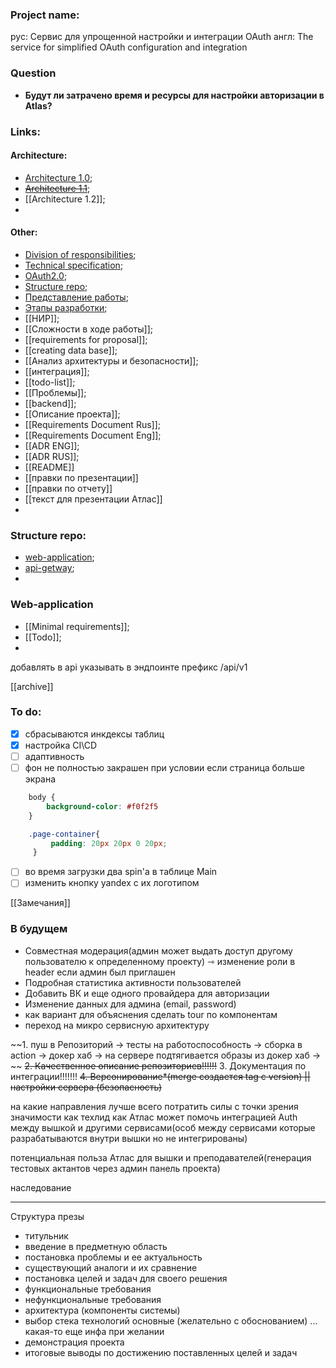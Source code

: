### Project name: 
рус: Сервис для упрощенной настройки и интеграции OAuth
англ: The service for simplified OAuth configuration and integration

###  Question
- **Будут ли затрачено время и ресурсы для настройки авторизации в Atlas?** 

### Links:
#### Architecture:
- [Architecture 1.0](Architecture%201.0.md);
- ~~[Architecture 1.1](Architecture%201.1.md)~~; 
- [[Architecture 1.2]];
- 
#### Other:
- [Division of responsibilities](<Division of responsibilities.md>);
- [Technical specification](<Technical specification.md>);
- [OAuth2.0](<OAuth.md>);
- [Structure repo](Structure%20repo.md);
- [Представление работы](<Presentation of the work.md>);
- [Этапы разработки](<Stages of development.md>);
- [[НИР]];
- [[Сложности в ходе работы]];
- [[requirements for proposal]];
- [[creating data base]];
- [[Анализ архитектуры и безопасности]];
- [[интеграция]];
- [[todo-list]];
- [[Проблемы]];
- [[backend]];
- [[Описание проекта]];
- [[Requirements Document Rus]];
- [[Requirements Document Eng]];
- [[ADR ENG]];
- [[ADR RUS]];
- [[README]]
- [[правки по презентации]]
- [[правки по отчету]]
- [[текст для презентации Атлас]]
- 
### Structure repo:
- [web-application](web-application.md);
- [api-getway](api-getway.md);
- 

### Web-application
- [[Minimal requirements]];
- [[Todo]];
- 

добавлять в api указывать в эндпоинте префикс /api/v1

[[archive]]
### To do:
- [x] сбрасываются инкдексы таблиц
- [x] настройка CI\CD
- [ ] адаптивность
- [ ] фон не полностью закрашен при условии если страница больше экрана   
```css	 
	body {
		background-color: #f0f2f5
	}

	.page-container{
		 padding: 20px 20px 0 20px;
	 }
```
- [ ] во время загрузки два spin'а в таблице Main
- [ ] изменить кнопку yandex с их логотипом

[[Замечания]]

### В будущем
- Совместная модерация(админ может выдать доступ другому пользователю к определенному проекту) ⇾ изменение роли в header если админ был приглашен
- Подробная статистика активности пользователей
- Добавить ВК и еще одного провайдера для авторизации
- Изменение данных для админа (email, password)
- как вариант для объяснения сделать tour по компонентам
- переход на микро сервисную архитектуру

~~1. пуш в Репозиторий → тесты на работоспособность → сборка в action → докер хаб → на сервере подтягивается образы из докер хаб → ~~
~~2. Качественное описание репозиториев!!!!!!~~
3. Документация по интеграции!!!!!!!
~~4. Версонирование*(merge создается tag с version) || настройки сервера (безопасность)~~

на какие направления лучше всего потратить силы с точки зрения значимости как техлид
как Атлас может помочь интеграцией Auth между вышкой и другими сервисами(особ между сервисами которые разрабатываются внутри вышки но не интегрированы)

потенциальная польза Атлас для вышки и преподавателей(генерация тестовых актантов через админ панель проекта)


наследование


---
Структура презы
- титульник
- введение в предметную область
- постановка проблемы и ее актуальность
- существующий аналоги и их сравнение 
- постановка целей и задач для своего решения
- функциональные требования
- нефункциональные требования
- архитектура (компоненты системы)
- выбор стека технологий основные (желательно с обоснованием)
... какая-то еще инфа при желании
- демонстрация проекта
- итоговые выводы по достижению поставленных целей и задач